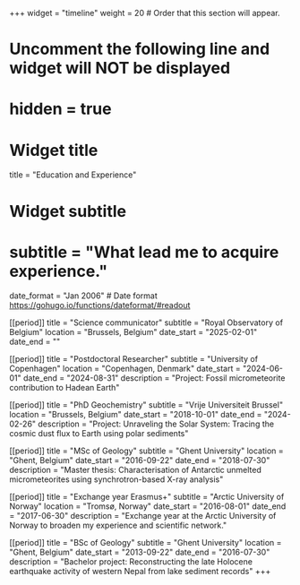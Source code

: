 +++
widget = "timeline"
weight = 20  # Order that this section will appear.

# Uncomment the following line and widget will NOT be displayed
# hidden = true

# Widget title
title = "Education and Experience"
# Widget subtitle
# subtitle = "What lead me to acquire experience."

date_format = "Jan 2006" # Date format https://gohugo.io/functions/dateformat/#readout

[[period]]
  title = "Science communicator"
  subtitle = "Royal Observatory of Belgium"
  location = "Brussels, Belgium"
  date_start = "2025-02-01"
  date_end = ""
  
  [[period]]
  title = "Postdoctoral Researcher"
  subtitle = "University of Copenhagen"
  location = "Copenhagen, Denmark"
  date_start = "2024-06-01"
  date_end = "2024-08-31"
  description = "Project: Fossil micrometeorite contribution to Hadean Earth"

[[period]]
  title = "PhD Geochemistry"
  subtitle = "Vrije Universiteit Brussel"
  location = "Brussels, Belgium"
  date_start = "2018-10-01"
  date_end = "2024-02-26"
  description = "Project: Unraveling the Solar System: Tracing the cosmic dust flux to Earth using polar sediments"

  [[period]]
  title = "MSc of Geology"
  subtitle = "Ghent University"
  location = "Ghent, Belgium"
  date_start = "2016-09-22"
  date_end = "2018-07-30"
  description = "Master thesis: Characterisation of Antarctic unmelted micrometeorites using synchrotron-based X-ray analysis"

  [[period]]
  title = "Exchange year Erasmus+"
  subtitle = "Arctic University of Norway"
  location = "Tromsø, Norway"
  date_start = "2016-08-01"
  date_end = "2017-06-30"
  description = "Exchange year at the Arctic University of Norway to broaden my experience and scientific network."

  [[period]]
  title = "BSc of Geology"
  subtitle = "Ghent University"
  location = "Ghent, Belgium"
  date_start = "2013-09-22"
  date_end = "2016-07-30"
  description = "Bachelor project: Reconstructing the late Holocene earthquake activity of western Nepal from lake sediment records"
+++